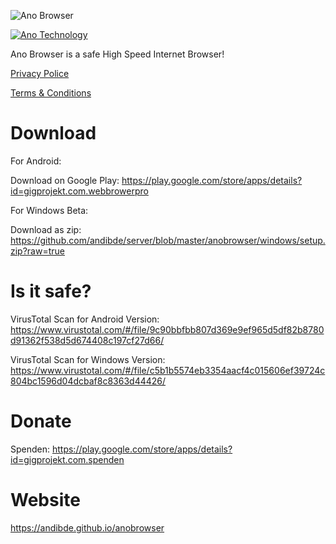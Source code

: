 ![Ano Browser](https://andibde.github.io/anobrowser/logo_black.png)

[![Ano Technology](https://goo.gl/x1VJfY)](https://andibde.github.io/anotechnology/)


Ano Browser is a safe High Speed Internet Browser! 

[Privacy Police](https://andibde.github.io/anobrowser/privacypolicy.html)

[Terms & Conditions](https://andibde.github.io/anobrowser/terms.html)

# Download

For Android:

Download on Google Play: https://play.google.com/store/apps/details?id=gigprojekt.com.webbrowerpro



For Windows Beta:

Download as zip: https://github.com/andibde/server/blob/master/anobrowser/windows/setup.zip?raw=true

# Is it safe?

VirusTotal Scan for Android Version: https://www.virustotal.com/#/file/9c90bbfbb807d369e9ef965d5df82b8780d91362f538d5d674408c197cf27d66/

VirusTotal Scan for Windows Version: https://www.virustotal.com/#/file/c5b1b5574eb3354aacf4c015606ef39724c804bc1596d04dcbaf8c8363d44426/


# Donate

Spenden: https://play.google.com/store/apps/details?id=gigprojekt.com.spenden

# Website

https://andibde.github.io/anobrowser

